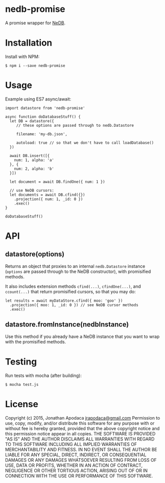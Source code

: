 nedb-promise
============

A promise wrapper for [NeDB](https://github.com/louischatriot/nedb).

Installation
============

Install with NPM:

`$ npm i --save nedb-promise`

Usage
=====

Example using ES7 async/await:
```
import datastore from 'nedb-promise'

async function doDatabaseStuff() {
  let DB = datastore({
     // these options are passed through to nedb.Datastore

     filename: 'my-db.json',

     autoload: true // so that we don't have to call loadDatabase()
  })

  await DB.insert([{
    num: 1, alpha: 'a'
  }, {
    num: 2, alpha: 'b'
  }])

  let document = await DB.findOne({ num: 1 })

  // use NeDB cursors:
  let documents = await DB.cfind({})
    .projection({ num: 1, _id: 0 })
    .exec()
}

doDatabaseStuff()
```

API
===

## datastore(options)

Returns an object that proxies to an internal `nedb.Datastore` instance (`options` are passed through to the NeDB constructor), with promisified methods.

It also includes extension methods `cfind(...)`, `cfindOne(...)`, and `ccount(...)` that return promisified cursors, so that you may do:

```
let results = await myDataStore.cfind({ moo: 'goo' })
  .projection({ moo: 1, _id: 0 }) // see NeDB cursor methods
  .exec()
```

## datastore.fromInstance(nedbInstance)

Use this method if you already have a NeDB instance that you want to wrap with the promisified methods.

Testing
=======

Run tests with mocha (after building):

```
$ mocha test.js
```

License
=======
Copyright (c) 2015, Jonathan Apodaca <jrapodaca@gmail.com>
Permission to use, copy, modify, and/or distribute this software for any purpose with or without fee is hereby granted, provided that the above copyright notice and this permission notice appear in all copies.
THE SOFTWARE IS PROVIDED "AS IS" AND THE AUTHOR DISCLAIMS ALL WARRANTIES WITH REGARD TO THIS SOFTWARE INCLUDING ALL IMPLIED WARRANTIES OF MERCHANTABILITY AND FITNESS. IN NO EVENT SHALL THE AUTHOR BE LIABLE FOR ANY SPECIAL, DIRECT, INDIRECT, OR CONSEQUENTIAL DAMAGES OR ANY DAMAGES WHATSOEVER RESULTING FROM LOSS OF USE, DATA OR PROFITS, WHETHER IN AN ACTION OF CONTRACT, NEGLIGENCE OR OTHER TORTIOUS ACTION, ARISING OUT OF OR IN CONNECTION WITH THE USE OR PERFORMANCE OF THIS SOFTWARE.
